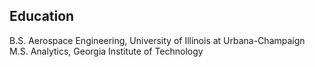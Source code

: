 ## Education
B.S. Aerospace Engineering, University of Illinois at Urbana-Champaign
M.S. Analytics, Georgia Institute of Technology
